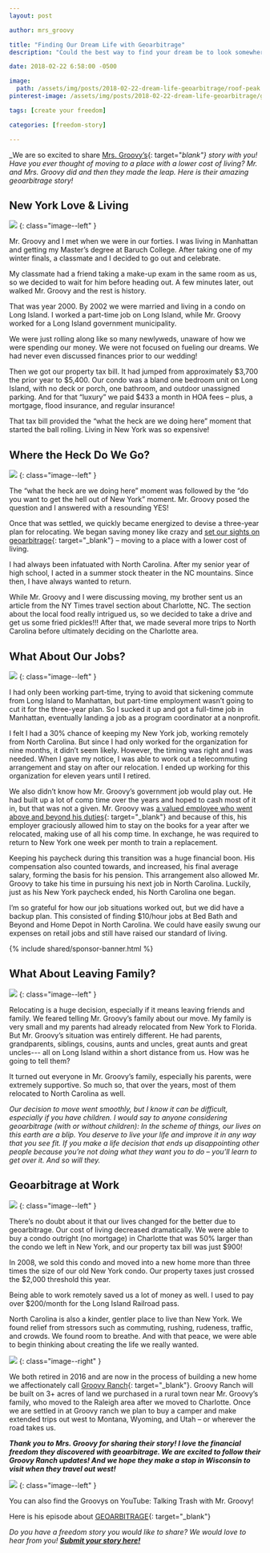 ```yaml
---
layout: post

author: mrs_groovy

title: "Finding Our Dream Life with Geoarbitrage"
description: "Could the best way to find your dream be to look somewhere else? Mr. and Mrs. Groovy found their dream life by uprooting from NYC and moving to North Carolina."

date: 2018-02-22 6:58:00 -0500

image:
  path: /assets/img/posts/2018-02-22-dream-life-geoarbitrage/roof-peak.jpg
pinterest-image: /assets/img/posts/2018-02-22-dream-life-geoarbitrage/geoarbitrage.png

tags: [create your freedom]

categories: [freedom-story]

---
```


_We are so excited to share [Mrs. Groovy’s](http://www.freedomisgroovy.com/){: target="_blank"} story with you! Have you ever thought of moving to a place with a lower cost of living? Mr. and Mrs. Groovy did and then they made the leap. Here is their amazing geoarbitrage story!_

## New York Love & Living

![]({{site.url}}/assets/img/posts/2018-02-22-dream-life-geoarbitrage/nyc-skyline.jpg)
{: class="image--left" }

Mr. Groovy and I met when we were in our forties. I was living in Manhattan and getting my Master’s degree at Baruch College. After taking one of my winter finals, a classmate and I decided to go out and celebrate.

My classmate had a friend taking a make-up exam in the same room as us, so we decided to wait for him before heading out. A few minutes later, out walked Mr. Groovy and the rest is history.

That was year 2000. By 2002 we were married and living in a condo on Long Island. I worked a part-time job on Long Island, while Mr. Groovy worked for a Long Island government municipality.

We were just rolling along like so many newlyweds, unaware of how we were spending our money. We were not focused on fueling our dreams. We had never even discussed finances prior to our wedding!

Then we got our property tax bill. It had jumped from approximately $3,700 the prior year to $5,400. Our condo was a bland one bedroom unit on Long Island, with no deck or porch, one bathroom, and outdoor unassigned parking. And for that “luxury” we paid $433 a month in HOA fees – plus, a mortgage, flood insurance, and regular insurance!

That tax bill provided the “what the heck are we doing here” moment that started the ball rolling. Living in New York was so expensive!

## Where the Heck Do We Go?

![]({{site.url}}/assets/img/posts/2018-02-22-dream-life-geoarbitrage/nc-skyline.jpg)
{: class="image--left" }

The “what the heck are we doing here” moment was followed by the “do you want to get the hell out of New York” moment. Mr. Groovy posed the question and I answered with a resounding YES!

Once that was settled, we quickly became energized to devise a three-year plan for relocating. We began saving money like crazy and [set our sights on geoarbitrage](http://freedomisgroovy.com/geoarbitrage-financial-independence/){: target="_blank"} – moving to a place with a lower cost of living.

I had always been infatuated with North Carolina. After my senior year of high school, I acted in a summer stock theater in the NC mountains. Since then, I have always wanted to return.

While Mr. Groovy and I were discussing moving, my brother sent us an article from the NY Times travel section about Charlotte, NC. The section about the local food really intrigued us, so we decided to take a drive and get us some fried pickles!!! After that, we made several more trips to North Carolina before ultimately deciding on the Charlotte area.

## What About Our Jobs?

![]({{site.url}}/assets/img/posts/2018-02-22-dream-life-geoarbitrage/laptop.jpg)
{: class="image--left" }

I had only been working part-time, trying to avoid that sickening commute from Long Island to Manhattan, but part-time employment wasn’t going to cut it for the three-year plan. So I sucked it up and got a full-time job in Manhattan, eventually landing a job as a program coordinator at a nonprofit.

I felt I had a 30% chance of keeping my New York job, working remotely from North Carolina. But since I had only worked for the organization for nine months, it didn’t seem likely. However, the timing was right and I was needed. When I gave my notice, I was able to work out a telecommuting arrangement and stay on after our relocation. I ended up working for this organization for eleven years until I retired.

We also didn’t know how Mr. Groovy’s government job would play out. He had built up a lot of comp time over the years and hoped to cash most of it in, but that was not a given. Mr. Groovy was [a valued employee who went above and beyond his duties](http://freedomisgroovy.com/honor-begets-financial-dividends/){: target="_blank"} and because of this, his employer graciously allowed him to stay on the books for a year after we relocated, making use of all his comp time. In exchange, he was required to return to New York one week per month to train a replacement.

Keeping his paycheck during this transition was a huge financial boon. His compensation also counted towards, and increased, his final average salary, forming the basis for his pension. This arrangement also allowed Mr. Groovy to take his time in pursuing his next job in North Carolina. Luckily, just as his New York paycheck ended, his North Carolina one began.

I’m so grateful for how our job situations worked out, but we did have a backup plan. This consisted of finding $10/hour jobs at Bed Bath and Beyond and Home Depot in North Carolina. We could have easily swung our expenses on retail jobs and still have raised our standard of living.

{% include shared/sponsor-banner.html %}

## What About Leaving Family?

![]({{site.url}}/assets/img/posts/2018-02-22-dream-life-geoarbitrage/goodbye.jpg)
{: class="image--left" }

Relocating is a huge decision, especially if it means leaving friends and family. We feared telling Mr. Groovy’s family about our move. My family is very small and my parents had already relocated from New York to Florida. But Mr. Groovy’s situation was entirely different. He had parents, grandparents, siblings, cousins, aunts and uncles, great aunts and great uncles--- all on Long Island within a short distance from us. How was he going to tell them?

It turned out everyone in Mr. Groovy’s family, especially his parents, were extremely supportive. So much so, that over the years, most of them relocated to North Carolina as well.

_Our decision to move went smoothly, but I know it can be difficult, especially if you have children. I would say to anyone considering geoarbitrage (with or without children): In the scheme of things, our lives on this earth are a blip. You deserve to live your life and improve it in any way that you see fit. If you make a life decision that ends up disappointing other people because you’re not doing what they want you to do – you’ll learn to get over it. And so will they._

## Geoarbitrage at Work

![]({{site.url}}/assets/img/posts/2018-02-22-dream-life-geoarbitrage/good-vibes.jpg)
{: class="image--left" }

There’s no doubt about it that our lives changed for the better due to geoarbitrage. Our cost of living decreased dramatically. We were able to buy a condo outright (no mortgage) in Charlotte that was 50% larger than the condo we left in New York, and our property tax bill was just $900!

In 2008, we sold this condo and moved into a new home more than three times the size of our old New York condo. Our property taxes just crossed the $2,000 threshold this year.

Being able to work remotely saved us a lot of money as well. I used to pay over $200/month for the Long Island Railroad pass.

North Carolina is also a kinder, gentler place to live than New York. We found relief from stressors such as commuting, rushing, rudeness, traffic, and crowds. We found room to breathe. And with that peace, we were able to begin thinking about creating the life we really wanted.

![]({{site.url}}/assets/img/posts/2018-02-22-dream-life-geoarbitrage/groovy-ranch.jpg)
{: class="image--right" }

We both retired in 2016 and are now in the process of building a new home we affectionately call [Groovy Ranch](http://freedomisgroovy.com/groovy-ranch/){: target="_blank"}. Groovy Ranch will be built on 3+ acres of land we purchased in a rural town near Mr. Groovy’s family, who moved to the Raleigh area after we moved to Charlotte. Once we are settled in at Groovy ranch we plan to buy a camper and make extended trips out west to Montana, Wyoming, and Utah – or wherever the road takes us.

___Thank you to Mrs. Groovy for sharing their story! I love the financial freedom they discovered with geoarbitrage. We are excited to follow their Groovy Ranch updates! And we hope they make a stop in Wisconsin to visit when they travel out west!___

![]({{site.url}}/assets/img/posts/2018-02-22-dream-life-geoarbitrage/mr-mrs-groovy.png)
{: class="image--left" }

You can also find the Groovys on YouTube: Talking Trash with Mr. Groovy!

Here is his episode about [GEOARBITRAGE](https://www.youtube.com/watch?v=FAUKfbOR3ss&feature=youtu.be){: target="_blank"}

_Do you have a freedom story you would like to share? We would love to hear from you!_ ___[Submit your story here!]({{site.url}}/freedom-stories/#share-your-story)___
